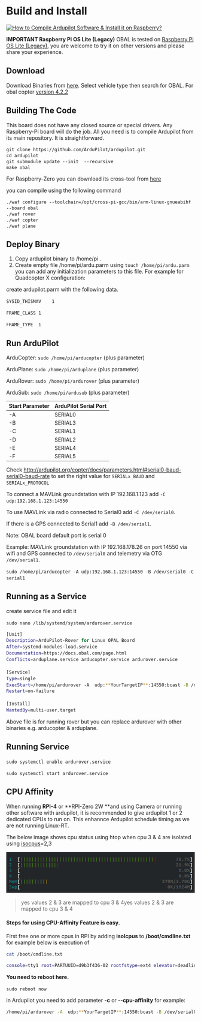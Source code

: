 # Build and Install


[![How to Compile Ardupilot Software & Install it on Raspberry?](https://raw.githubusercontent.com/HefnySco/OBAL/main/images/youtube_how_to_Compile_AP_SW.png)](https://youtu.be/mYn49GbUL8Y "How to Compile Ardupilot Software & Install it on Raspberry?")

**IMPORTANT Raspberry Pi OS Lite (Legacy)**
OBAL is tested on [Raspberry Pi OS Lite (Legacy)](https://www.raspberrypi.com/software/operating-systems/ "Raspberry Pi OS Lite (Legacy)"), you are welcome to try it on other versions and please share your experience.


## Download 

Download Binaries from [here](https://firmware.ardupilot.org/).  Select vehicle type then search for OBAL. For obal copter [version 4.2.2 ](https://firmware.ardupilot.org/Copter/stable-4.2.2/obal/)

## Building The Code

This board does not have any closed source or special drivers. Any Raspberry-Pi board will do the job. All you need is to compile Ardupilot from its main repository. It is straightforward.





    git clone https://github.com/ArduPilot/ardupilot.git
    cd ardupilot 
    git submodule update --init  --recursive
    make obal

For Raspberry-Zero you can download its cross-tool from [here](https://sourceforge.net/projects/raspberry-pi-cross-compilers/files/Raspberry%20Pi%20GCC%20Cross-Compiler%20Toolchains/Buster/GCC%2010.2.0/Raspberry%20Pi%201%2C%20Zero/)


you can compile using the following command


    ./waf configure --toolchain=/opt/cross-pi-gcc/bin/arm-linux-gnueabihf --board obal
    ./waf rover
    ./waf copter
    ./waf plane




## Deploy Binary

1. Copy ardupilot binary to /home/pi .
2. Create empty file /home/pi/ardu.parm using `touch /home/pi/ardu.parm` you can add any initialization parameters to this file. For example for Quadcopter X configuration:

create ardupilot.parm with the following data.

`SYSID_THISMAV    1`

`FRAME_CLASS 1`

`FRAME_TYPE  1`





## Run ArduPilot

ArduCopter:
`sudo /home/pi/arducopter` (plus parameter) 

ArduPlane:
`sudo /home/pi/arduplane` (plus parameter) 

ArduRover:
`sudo /home/pi/ardurover` (plus parameter) 

ArduSub:
`sudo /home/pi/ardusub` (plus parameter) 


Start Parameter | ArduPilot Serial Port 
------------ | -------------
-A | SERIAL0
-B | SERIAL3
-C | SERIAL1
-D | SERIAL2
-E | SERIAL4
-F | SERIAL5

Check http://ardupilot.org/copter/docs/parameters.html#serial0-baud-serial0-baud-rate to set the right value for `SERIALx_BAUD` and `SERIALx_PROTOCOL`

To connect a MAVLink groundstation with IP 192.168.1.123 add `-C udp:192.168.1.123:14550`

To use MAVLink via radio connected to Serial0 add `-C /dev/serial0`. 

If there is a GPS connected to Serial1 add `-B /dev/serial1`. 

Note: OBAL board default port is serial 0

Example: MAVLink groundstation with IP 192.168.178.26 on port 14550 via wifi and GPS connected to `/dev/serial0` and telemetry via OTG `/dev/serial1`.

`sudo /home/pi/arducopter -A udp:192.168.1.123:14550 -B /dev/serial0 -C serial1`



## Running as a Service

create service file and edit it

`sudo nano /lib/systemd/system/ardurover.service
`



```bash
[Unit]
Description=ArduPilot-Rover for Linux OPAL Board
After=systemd-modules-load.service
Documentation=https://docs.obal.com/page.html
Conflicts=arduplane.service arducopter.service ardurover.service

[Service]
Type=single
ExecStart=/home/pi/ardurover -A  udp:**YourTargetIP**:14550:bcast -B /dev/serial0
Restart=on-failure

[Install]
WantedBy=multi-user.target

```

Above file is for running rover but you can replace ardurover with other binaries e.g. arducopter & arduplane.


## Running Service

`sudo systemctl enable ardurover.service
`
  
`sudo systemctl start ardurover.service
`



## CPU Affinity
When running **RPI-4** or **RPI-Zero 2W **and using Camera or running other software with ardupilot, it is recommended to give ardupilot 1 or 2 dedicated CPUs to run on. This enhannce Ardupilot schedule timing as we are not running Linux-RT.

The below image shows cpu status using htop when cpu 3 & 4 are isolated using [isocpus](https://rt-labs.com/docs/p-net/prepare_raspberrypi.html#advanced-users-only-control-linux-real-time-properties "isocpus")=2,3


[![cpu-affinity](https://raw.githubusercontent.com/HefnySco/OBAL/main/images/cpu_affinity.png "cpu-affinity")](https://raw.githubusercontent.com/HefnySco/OBAL/main/images/cpu_affinity.png "cpu-affinity")

> yes values 2 & 3 are mapped to cpu 3 & 4yes values 2 & 3 are mapped to cpu 3 & 4


#### Steps for using CPU-Affinity Feature is easy.
First free one or more cpus in RPI by adding **isolcpus** to **/boot/cmdline.txt**
for example below is execution of 
```bash
cat /boot/cmdline.txt
```

```bash
console=tty1 root=PARTUUID=d9b3f436-02 rootfstype=ext4 elevator=deadline fsck.repair=yes rootwait modules-load=dwc2,g_ether quiet splash plymouth.ignore-serial-consoles isolcpus=2,3
```

**You need to reboot here.**

`sudo reboot now`

in Ardupilot you need to add parameter **-c**  or **--cpu-affinity**
for example:

```bash
/home/pi/ardurover -A  udp:**YourTargetIP**:14550:bcast -B /dev/serial0 -c 2,3
```




